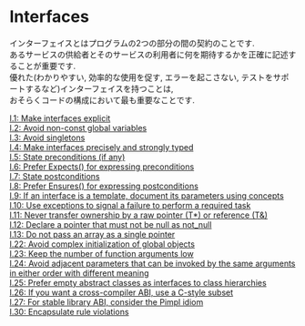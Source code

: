 # Interfaces
インターフェイスとはプログラムの2つの部分の間の契約のことです.  
あるサービスの供給者とそのサービスの利用者に何を期待するかを正確に記述することが重要です.  
優れた(わかりやすい, 効率的な使用を促す, エラーを起こさない, テストをサポートするなど)インターフェイスを持つことは,  
おそらくコードの構成において最も重要なことです.  

[I.1: Make interfaces explicit](./01_MakeInterfacesExplicit/README.md)  
[I.2: Avoid non-const global variables](./02_AvoidNonConst/README.md)  
[I.3: Avoid singletons](./03_AvoidSingletons/README.md)  
[I.4: Make interfaces precisely and strongly typed](./04_MakeInterfacesPreciselyAndStronglyTyped/README.md)  
[I.5: State preconditions (if any)](./05_StatePreconditions/README.md)  
[I.6: Prefer Expects() for expressing preconditions](./06_PreferExpects/README.md)  
[I.7: State postconditions](./07_StatePostconditions/README.md)  
[I.8: Prefer Ensures() for expressing postconditions](./08_PreferEnsures/README.md)  
[I.9: If an interface is a template, document its parameters using concepts](./09_InterfaceIsTemplateDocumentParameters/README.md)  
[I.10: Use exceptions to signal a failure to perform a required task](./10_UseExceptionToSignalAFailure/README.md)  
[I.11: Never transfer ownership by a raw pointer (T*) or reference (T&)](./11_NeverTransferOwnershipByARawPointer/README.md)  
[I.12: Declare a pointer that must not be null as not_null](./12_DeclareAPointerMustntBeNullAsNotNull/README.md)  
[I.13: Do not pass an array as a single pointer](./13_DoNotPassAnArrayAsASinglePointer/README.md)  
[I.22: Avoid complex initialization of global objects](./22_AvoidComplexInitialization/README.md)  
[I.23: Keep the number of function arguments low](./23_KeepTheNumberOfFunction/README.md)  
[I.24: Avoid adjacent parameters that can be invoked by the same arguments in either order with different meaning](./24_AvoidAdjacentParameters/README.md)  
[I.25: Prefer empty abstract classes as interfaces to class hierarchies](./25_PreferEmptyAbstractClassAsInterfaces/README.md)  
[I.26: If you want a cross-compiler ABI, use a C-style subset](./26_IfWantCrossCompilerUseCStyleSubset/README.md)  
[I.27: For stable library ABI, consider the Pimpl idiom](./27_FOrStableLibraryConsiderPimplIdiom/README.md)  
[I.30: Encapsulate rule violations](./30_EncapsulateRuleViolations/README.md)  
